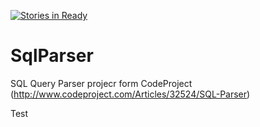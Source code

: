 [![Stories in Ready](https://badge.waffle.io/totpero/SqlParser.png?label=ready&title=Ready)](https://waffle.io/totpero/SqlParser)
# SqlParser
SQL Query Parser projecr form CodeProject (http://www.codeproject.com/Articles/32524/SQL-Parser)

Test
